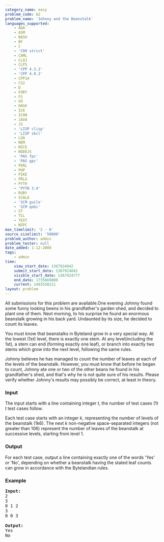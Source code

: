 ```yaml
---
category_name: easy
problem_code: A2
problem_name: 'Johnny and the Beanstalk'
languages_supported:
    - ADA
    - ASM
    - BASH
    - BF
    - C
    - 'C99 strict'
    - CAML
    - CLOJ
    - CLPS
    - 'CPP 4.3.2'
    - 'CPP 4.9.2'
    - CPP14
    - CS2
    - D
    - FORT
    - FS
    - GO
    - HASK
    - ICK
    - ICON
    - JAVA
    - JS
    - 'LISP clisp'
    - 'LISP sbcl'
    - LUA
    - NEM
    - NICE
    - NODEJS
    - 'PAS fpc'
    - 'PAS gpc'
    - PERL
    - PHP
    - PIKE
    - PRLG
    - PYTH
    - 'PYTH 3.4'
    - RUBY
    - SCALA
    - 'SCM guile'
    - 'SCM qobi'
    - ST
    - TCL
    - TEXT
    - WSPC
max_timelimit: '2 - 6'
source_sizelimit: '50000'
problem_author: admin
problem_tester: null
date_added: 1-12-2008
tags:
    - admin
time:
    view_start_date: 1367924842
    submit_start_date: 1367924842
    visible_start_date: 1367924777
    end_date: 1735669800
    current: 1493558211
layout: problem
---
```

All submissions for this problem are available.One evening Johnny found some funny looking beens in his grandfather's garden shed, and decided to plant one of them. Next morning, to his surprise he found an enormous beanstalk growing in his back yard. Undaunted by its size, he decided to count its leaves.

You must know that beanstalks in Byteland grow in a very special way. At the lowest (1st) level, there is exactly one stem. At any level(including the 1st), a stem can end (forming exactly one leaf), or branch into exactly two stems which grow into the next level, following the same rules.

Johnny believes he has managed to count the number of leaves at each of the levels of the beanstalk. However, you must know that before he began to count, Johnny ate one or two of the other beans he found in his grandfather's shed, and that's why he is not quite sure of his results. Please verify whether Johnny's results may possibly be correct, at least in theory.

### Input

The input starts with a line containing integer _t_, the number of test cases (1t t test cases follow.

Each test case starts with an integer _k_, representing the number of levels of the beanstalk (1k6). The next _k_ non-negative space-separated integers (not greater than 106) represent the number of leaves of the beanstalk at successive levels, starting from level 1.

### Output

For each test case, output a line containing exactly one of the words 'Yes' or 'No', depending on whether a beanstalk having the stated leaf counts can grow in accordance with the Bytelandian rules.

### Example

<pre>
<b>Input:</b>
2
3
0 1 2
3
0 0 3

<b>Output:</b>
Yes
No
</pre>